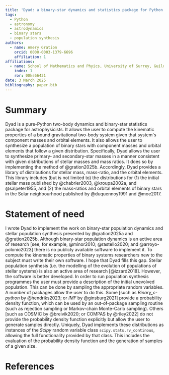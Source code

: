 ```yaml
---
title: 'Dyad: a binary-star dynamics and statistics package for Python'
tags:
  - Python
  - astronomy
  - astrodynamics
  - binary stars
  - population synthesis
authors:
  - name: Amery Gration
    orcid: 0000-0003-1379-6696
    affiliation: 1
affiliations:
  - name: School of Mathematics and Phyics, University of Surrey, Guildford, GU2 7XH, United Kingdom
	index: 1
    ror: 00ks66431
date: 3 March 2025
bibliography: paper.bib
---
```


# Summary

Dyad is a pure-Python two-body dynamics and binary-star statistics
package for astrophysicists. It allows the user to compute the
kinematic properties of a bound gravitational two-body system given
that system's component masses and orbital elements. It also allows
the user to synthesize a population of binary stars with component
masses and orbital elements that follow a given
distribution. Specifically, Dyad allows the user to synthesize
primary- and secondary-star masses in a manner consistent with given
distributions of stellar masses and mass ratios. It does so by
implementing the method of @gration2025b. Accordingly, Dyad provides a
library of distributions for stellar mass, mass-ratio, and the orbital
elements. This library includes (but is not limited to) the
distributions for (1) the initial stellar mass published by
@chabrier2003, @kroupa2002a, and @salpeter1955, and (2) the
mass-ratios and orbital elements of binary stars in the Solar
neighbourhood published by @duquennoy1991 and @moe2017.

# Statement of need

I wrote Dyad to implement the work on binary-star population dynamics
and stellar population synthesis presented by @gration2025a and
@gration2025b. Although binary-star population dynamics is an active
area of research [see, for example, @minor2010; @rastello2020; and
@arroyo-polonio2023] there is no publicly available software to
implement it. To compute the kinematic properties of binary systems
researchers new to the subject must write their own software. I hope
that Dyad fills this gap. Stellar population synthesis (i.e. the
modelling of the evolution of populations of stellar systems) is also
an active area of research [@izzard2018]. However, the software is
better developed. In order to run population synthesis programmes the
user must provide a description of the initial unevolved
population. This can be done by sampling the appropriate random
variables. A number of packages allow the user to do this. Some [such
as *Binary_c-python* by @hendriks2023; or *IMF* by @ginsburg2021]
provide a probability density function, which can be used by an
out-of-package sampling routine (such as rejection sampling or
Markov-chain Monte-Carlo sampling). Others [such as COSMIC by
@breivik2020; or COMPAS by @riley2022] do not provide the probability
density function explicitly but allow the user to generate samples
directly. Uniquely, Dyad implements these distributions as instances
of the *Scipy* random variable class `scipy.stats.rv_continous`,
allowing the full functionality provided by that class. This includes
the evaluation of the probability density function and the generation
of samples of a given size.

# References
